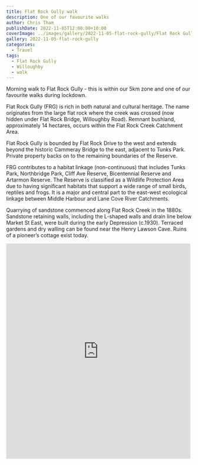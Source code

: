 ```yaml
---
title: Flat Rock Gully walk
description: One of our favourite walks
author: Chris Tham
publishDate: 2022-11-05T12:00:00+10:00
coverImage: ../images/gallery/2022-11-05-flat-rock-gully/Flat Rock Gully (5).jpeg
gallery: 2022-11-05-flat-rock-gully
categories:
  - Travel
tags:
  - Flat Rock Gully
  - Willoughby
  - walk
---
```


Morning walk to Flat Rock Gully - this is within our 5km zone and one of our favourite walks during lockdown.

Flat Rock Gully (FRG) is rich in both natural and cultural heritage. The name originates from the large flat rock where the creek was crossed (now hidden under Flat Rock Bridge, Willoughby Road). Remnant bushland, approximately 14 hectares, occurs within the Flat Rock Creek Catchment Area.

Flat Rock Gully is bounded by Flat Rock Drive to the west and extends beyond the historic Cammeray Bridge to the east, adjacent to Tunks Park. Private property backs on to the remaining boundaries of the Reserve.

FRG contributes to a habitat linkage (non-continuous) that includes Tunks Park, Northbridge Park, Cliff Ave Reserve, Bicentennial Reserve and Artarmon Reserve. The Reserve is classified as a Wildlife Protection Area due to having significant habitats that support a wide range of small birds, reptiles and frogs. It is a major and central part to the east-west ecological linkage between Middle Harbour and Lane Cove River Catchments.

Quarrying of sandstone commenced along Flat Rock Creek in the 1880s. Sandstone retaining walls, including the L-shaped walls and drain line below Market St East, were built during the early Depression (c.1930). Terraced gardens and dry walling can be found near the Henry Lawson Cave. Ruins of a pioneer’s cottage exist today.

<iframe src="https://www.facebook.com/plugins/post.php?href=https%3A%2F%2Fwww.facebook.com%2Fchris1.tham%2Fposts%2Fpfbid02cmERV9gwY7EBxemcqpgvJf86yAa4pJDh4QqEbdcUgFp8eSCjT8QPs8PyFVZFA6mnl&show_text=true&width=500" width="500" height="582" style="border:none;overflow:hidden" scrolling="no" frameborder="0" allowfullscreen="true" allow="autoplay; clipboard-write; encrypted-media; picture-in-picture; web-share"></iframe>
